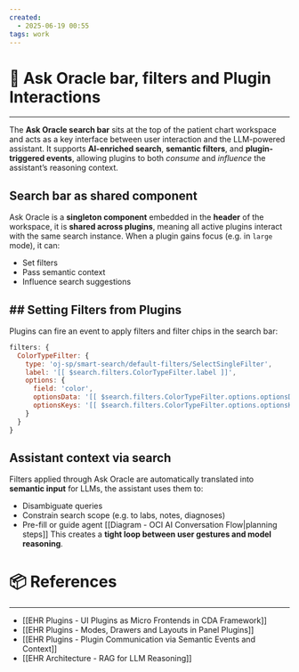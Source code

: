 ```yaml
---
created:
  - 2025-06-19 00:55
tags: work
---
```



# 📃 Ask Oracle bar, filters and Plugin Interactions 

---
The **Ask Oracle search bar** sits at the top of the patient chart workspace and acts as a key interface between user interaction and the LLM-powered assistant. It supports **AI-enriched search**, **semantic filters**, and **plugin-triggered events**, allowing plugins to both _consume_ and _influence_ the assistant’s reasoning context.

## Search bar as shared component
Ask Oracle is a **singleton component** embedded in the **header** of the workspace, it is **shared across plugins**, meaning all active plugins interact with the same search instance.
When a plugin gains focus (e.g. in `large` mode), it can:
- Set filters
- Pass semantic context
- Influence search suggestions

## ## Setting Filters from Plugins
Plugins can fire an event to apply filters and filter chips in the search bar:
```js
filters: {
  ColorTypeFilter: {
    type: 'oj-sp/smart-search/default-filters/SelectSingleFilter',
    label: '[[ $search.filters.ColorTypeFilter.label ]]',
    options: {
      field: 'color',
      optionsData: '[[ $search.filters.ColorTypeFilter.options.optionsData ]]',
      optionsKeys: '[[ $search.filters.ColorTypeFilter.options.optionsKeys ]]'
    }
  }
}

```

## Assistant context via search
Filters applied through Ask Oracle are automatically translated into **semantic input** for LLMs, the assistant uses them to:
- Disambiguate queries
- Constrain search scope (e.g. to labs, notes, diagnoses)
- Pre-fill or guide agent [[Diagram - OCI AI Conversation Flow|planning steps]]
This creates a **tight loop between user gestures and model reasoning**.
# 📦 References

---

- [[EHR Plugins - UI Plugins as Micro Frontends in CDA Framework]]
- [[EHR Plugins - Modes, Drawers and Layouts in Panel Plugins]]
- [[EHR Plugins - Plugin Communication via Semantic Events and Context]]
- [[EHR Architecture - RAG for LLM Reasoning]]